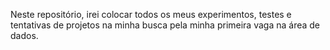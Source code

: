 Neste repositório, irei colocar todos os meus experimentos, testes e tentativas de projetos na minha busca pela minha primeira vaga na área de dados.
